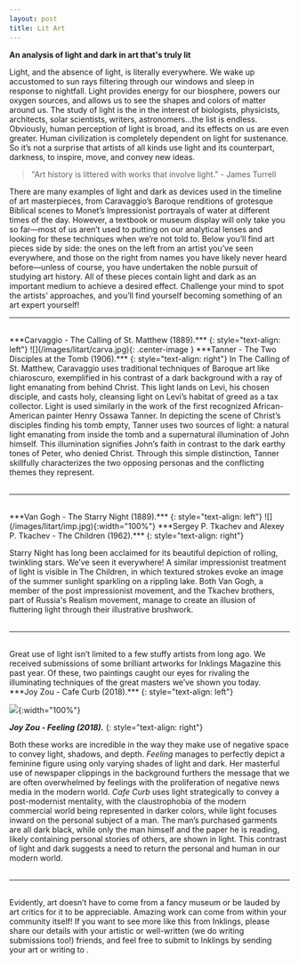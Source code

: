 ```yaml
---
layout: post
title: Lit Art
---
```


<h4 style="margin: 0; padding: 0;"> An analysis of light and dark in art that's truly lit <i class="em em-bulb"></i> </h4>

Light, and the absence of light, is literally everywhere. We wake up accustomed to sun rays filtering through our windows and sleep in response to nightfall. Light provides energy for our biosphere, powers our oxygen sources, and allows us to see the shapes and colors of matter around us. The study of light is the in the interest of biologists, physicists, architects, solar scientists, writers, astronomers…the list is endless. Obviously, human perception of light is broad, and its effects on us are even greater. Human civilization is completely dependent on light for sustenance. So it’s not a surprise that artists of all kinds use light and its counterpart, darkness, to inspire, move, and convey new ideas.

> "Art history is littered with works that involve light."
> \- James Turrell

There are many examples of light and dark as devices used in the timeline of art masterpieces, from Caravaggio’s Baroque renditions of grotesque Biblical scenes to Monet’s Impressionist portrayals of water at different times of the day. However, a textbook or museum display will only take you so far—most of us aren’t used to putting on our analytical lenses and looking for these techniques when we’re not told to. Below you’ll find art pieces side by side: the ones on the left from an artist you’ve seen everywhere, and those on the right from names you have likely never heard before—unless of course, you have undertaken the noble pursuit of studying art history. All of these pieces contain light and dark as an important medium to achieve a desired effect. Challenge your mind to spot the artists’ approaches, and you’ll find yourself becoming something of an art expert yourself!

---------------

<br>
***Carvaggio - The Calling of St. Matthew (1889).***  
{: style="text-align: left"}
![](/images/litart/carva.jpg){: .center-image }
***Tanner - The Two Disciples at the Tomb (1906).***  
{: style="text-align: right"}
In The Calling of St. Matthew, Caravaggio uses traditional techniques of Baroque art like chiaroscuro, exemplified in his contrast of a dark background with a ray of light emanating from behind Christ. This light lands on Levi, his chosen disciple, and casts holy, cleansing light on Levi’s habitat of greed as a tax collector. Light is used similarly in the work of the first recognized African-American painter Henry Ossawa Tanner. In depicting the scene of Christ’s disciples finding his tomb empty, Tanner uses two sources of light: a natural light emanating from inside the tomb and a supernatural illumination of John himself. This illumination signifies John’s faith in contrast to the dark earthy tones of Peter, who denied Christ. Through this simple distinction, Tanner skillfully characterizes the two opposing personas and the conflicting themes they represent.
<br><br>

---------------

<br>
***Van Gogh - The Starry Night (1889).***  
{: style="text-align: left"}
![](/images/litart/imp.jpg){:width="100%"}
***Sergey P. Tkachev and Alexey P. Tkachev - The Children (1962).***
{: style="text-align: right"}

Starry Night has long been acclaimed for its beautiful depiction of rolling, twinkling stars. We’ve seen it everywhere! A similar impressionist treatment of light is visible in The Children, in which textured strokes evoke an image of the summer sunlight sparkling on a rippling lake. Both Van Gogh, a member of the post impressionist movement, and the Tkachev brothers, part of Russia's Realism movement, manage to create an illusion of fluttering light through their illustrative brushwork.
<br><br>

---------------

<br>
Great use of light isn’t limited to a few stuffy artists from long ago. We received submissions of some brilliant artworks for Inklings Magazine this past year. Of these, two paintings caught our eyes for rivaling the illuminating techniques of the great masters we’ve shown you today.

<br>
***Joy Zou - Cafe Curb (2018).***  
{: style="text-align: left"}

![](https://preview.ibb.co/kgKfi9/wv.jpg){:width="100%"}

***Joy Zou - Feeling (2018).***
{: style="text-align: right"}

Both these works are incredible in the way they make use of negative space to convey light, shadows, and depth. *Feeling* manages to perfectly depict a feminine figure using only varying shades of light and dark. Her masterful use of newspaper clippings in the background furthers the message that we are often overwhelmed by feelings with the proliferation of negative news media in the modern world. *Cafe Curb* uses light strategically to convey a post-modernist mentality, with the claustrophobia of the modern commercial world being represented in darker colors, while light focuses inward on the personal subject of a man. The man’s purchased garments are all dark black, while only the man himself and the paper he is reading, likely containing personal stories of others, are shown in light. This contrast of light and dark suggests a need to return the personal and human in our modern world.
<br><br>

---------------

<br>
Evidently, art doesn’t have to come from a fancy museum or be lauded by art critics for it to be appreciable. Amazing work can come from within your community itself! If you want to see more like this from Inklings, please share our details with your artistic or well-written (we do writing submissions too!) friends, and feel free to submit to Inklings by sending your art or writing to <wvinklingsmag@gmail.com>.

